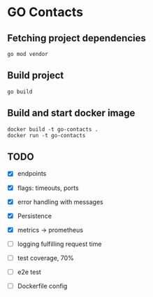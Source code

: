 # GO Contacts

## Fetching project dependencies
``` shell
go mod vendor
```

## Build project
``` shell
go build
```

## Build and start docker image
``` shell
docker build -t go-contacts .
docker run -t go-contacts
```

## TODO
- [x] endpoints
- [x] flags: timeouts, ports
- [x] error handling with messages
- [x] Persistence  
- [x] metrics -> prometheus
- [ ] logging fulfilling request time
- [ ] test coverage, 70%
- [ ] e2e test
- [ ] Dockerfile config

